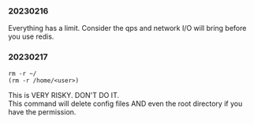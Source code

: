 ### 20230216
Everything has a limit. Consider the qps and network I/O will bring before you use redis.

### 20230217
```
rm -r ~/ 
(rm -r /home/<user>)
```
This is VERY RISKY. DON'T DO IT.  
This command will delete config files AND even the root directory if you have the permission.